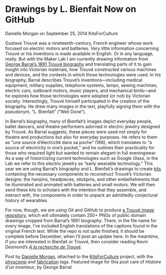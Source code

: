 # Drawings by L. Bienfait Now on GitHub
Danielle Morgan on September 25, 2014   KitsForCulture 

<p>Gustave Trouvé was a nineteenth-century, French engineer whose work focused on electric motors and batteries. Very little information concerning Trouvé or his inventions is made available in English. Or in any language, really. But with the Maker Lab I am currently drawing information from <a title="learn more" href="http://books.google.ca/books/reader?id=UUMOAAAAYAAJ&amp;printsec=frontcover&amp;output=reader&amp;source=gbs_atb_hover" target="_blank">George Barral&#8217;s 1891 Trouvé biography</a> and translating parts of it to gain insight into Victorian materials, how Trouvé constructed various machines and devices, and the contexts in which those technologies were used. In his biography, Barral describes Trouvé’s inventions&#8212;including medical equipment, military supplies, telephone systems, lamps, sewing machines, electric cars, outboard motors, music players, and mechanical birds&#8212;and he explores how those technologies were adopted (or not) by Victorian society. Interestingly, Trouvé himself participated in the creation of the biography. <span class="pullquote">He drew many images in the text, playfully signing them with the pseudonym, “L. Bienfait&#8221; (&#8220;Well Done&#8221;).</span></p>
<p>In Barral&#8217;s biography, many of Bienfait&#8217;s images depict everyday people, ballet dancers, and theatre performers adorned in electric jewelry designed by Trouvé. As Barral suggests, these pieces were used not simply for theatre and productions but also for everyday purposes. He refers to them as <span class="pullquote">“une source d’électricité dans sa poche”</span> (166), which translates to &#8220;a source of electricity in one’s pocket,&#8221; and he outlines their practicality for those who required light but wanted to remain elegant in full eveningwear. As a way of historicizing current technologies such as Google Glass, in the Lab we refer to this electric jewelry as “early wearable technology.&#8221; This year we are using Barral&#8217;s biography and L. Bienfait&#8217;s drawings to create <a title="learn more" href="http://maker.uvic.ca/category/kits/">kits</a> containing the necessary components to reconstruct Trouvé&#8217;s Victorian designs: the hairpins, headpieces, stickpins, and other embellishments that he illuminated and animated with batteries and small motors. We will then send these kits to scholars with the intention that they assemble, and interact with, the components in order to unpack an admittedly conjectural history of wearables.</p>
<p>For now, though, <span class="pullquote">we are using Git and GitHub to produce <a title="visit GitHub" href="https://github.com/uvicmakerlab/trouve" target="_blank">a Trouvé image repository</a></span>, which will ultimately contain 250+ PNGs of public domain drawings cropped from Barral&#8217;s 1891 biography. There, in the file name for every image, I&#8217;ve included English translations of the captions found in the original French text. While the repo is not quite finished, it should be complete before December, when I&#8217;ll post an update here. In the meantime, if you are interested in Bienfait or Trouvé, then consider reading Kevin Desmond&#8217;s <a title="learn more" href="http://pleinepage.com/editeur/catalogueL.php?id_cata=162" target="_blank"><em>A la recherche de Trouvé</em></a>.</p>
<p>Post by <a title="learn more" href="http://maker.uvic.ca/author/danielle">Danielle Morgan</a>, attached to the <a title="learn more" href="http://maker.uvic.ca/category/kits/">KitsForCulture</a> project, with the <a title="learn more" href="http://maker.uvic.ca/tag/physcomp/">physcomp</a> and <a title="learn more" href="http://maker.uvic.ca/tag/fabrication/">fabrication</a> tags. Featured image for this post care of <em>Histoire d&#8217;un inventeur</em>, by George Barral.</p>
